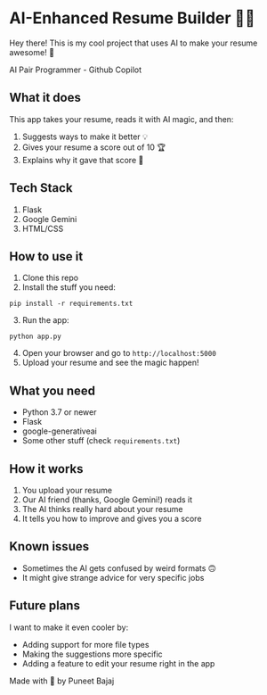 # AI-Enhanced Resume Builder 📄✨

Hey there! This is my cool project that uses AI to make your resume awesome! 🚀

AI Pair Programmer - Github Copilot

## What it does

This app takes your resume, reads it with AI magic, and then:
1. Suggests ways to make it better 💡
2. Gives your resume a score out of 10 🏆
3. Explains why it gave that score 🤔

## Tech Stack

1. Flask
2. Google Gemini
3. HTML/CSS


## How to use it

1. Clone this repo
2. Install the stuff you need:

```pip install -r requirements.txt```

3. Run the app:

```python app.py```

4. Open your browser and go to `http://localhost:5000`
5. Upload your resume and see the magic happen!

## What you need

- Python 3.7 or newer
- Flask
- google-generativeai
- Some other stuff (check `requirements.txt`)

## How it works

1. You upload your resume
2. Our AI friend (thanks, Google Gemini!) reads it
3. The AI thinks really hard about your resume
4. It tells you how to improve and gives you a score

## Known issues

- Sometimes the AI gets confused by weird formats 🙃
- It might give strange advice for very specific jobs

## Future plans

I want to make it even cooler by:
- Adding support for more file types
- Making the suggestions more specific
- Adding a feature to edit your resume right in the app


Made with 💖 by Puneet Bajaj
